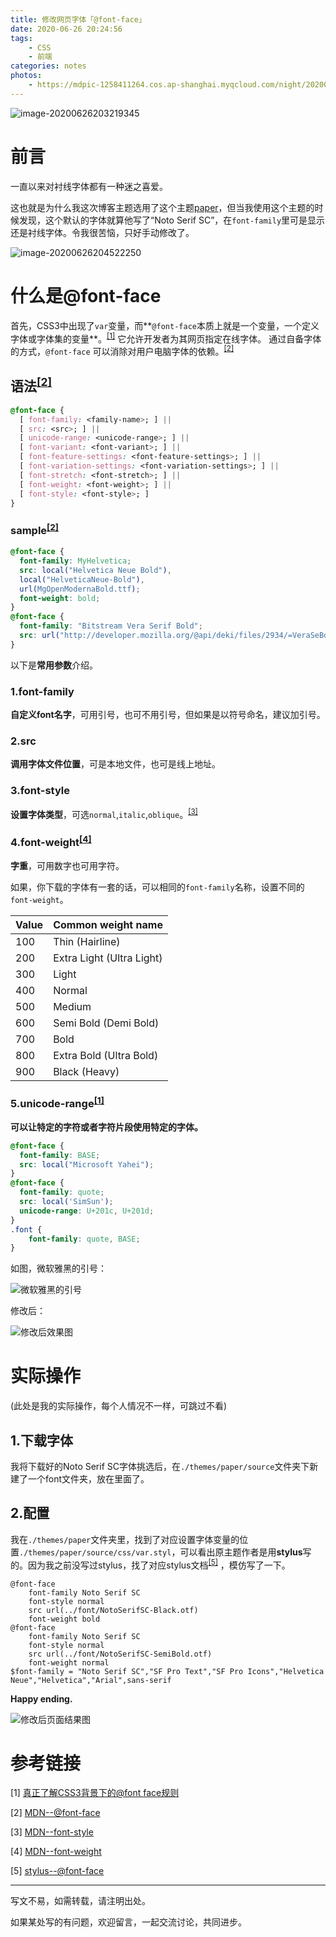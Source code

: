 ```yaml
---
title: 修改网页字体「@font-face」
date: 2020-06-26 20:24:56
tags:
	- CSS
	- 前端
categories: notes
photos:
	- https://mdpic-1258411264.cos.ap-shanghai.myqcloud.com/night/202006/26/203221-105075.png
---
```


![image-20200626203219345](https://mdpic-1258411264.cos.ap-shanghai.myqcloud.com/night/202006/26/203221-105075.png)

# 前言

一直以来对衬线字体都有一种迷之喜爱。

这也就是为什么我这次博客主题选用了这个主题[paper](https://randomyang.top/)，但当我使用这个主题的时候发现，这个默认的字体就算他写了“Noto Serif SC”，在`font-family`里可是显示还是衬线字体。令我很苦恼，只好手动修改了。

![image-20200626204522250](https://mdpic-1258411264.cos.ap-shanghai.myqcloud.com/night/202006/26/204540-276024.png)

# 什么是@font-face

首先，CSS3中出现了`var`变量，而**`@font-face`本质上就是一个变量，一个定义字体或字体集的变量**。<sup>[[1]](https://www.zhangxinxu.com/wordpress/2017/03/css3-font-face-src-local/)</sup> 它允许开发者为其网页指定在线字体。 通过自备字体的方式，`@font-face` 可以消除对用户电脑字体的依赖。<sup>[[2]](https://developer.mozilla.org/zh-CN/docs/Web/CSS/@font-face)</sup>

## 语法<sup>[[2]](https://developer.mozilla.org/zh-CN/docs/Web/CSS/@font-face)</sup>

```css
@font-face {
  [ font-family: <family-name>; ] ||
  [ src: <src>; ] ||
  [ unicode-range: <unicode-range>; ] ||
  [ font-variant: <font-variant>; ] ||
  [ font-feature-settings: <font-feature-settings>; ] ||
  [ font-variation-settings: <font-variation-settings>; ] ||
  [ font-stretch: <font-stretch>; ] ||
  [ font-weight: <font-weight>; ] ||
  [ font-style: <font-style>; ]
}
```

### sample<sup>[[2]](https://developer.mozilla.org/zh-CN/docs/Web/CSS/@font-face)</sup>

```css
@font-face {
  font-family: MyHelvetica;
  src: local("Helvetica Neue Bold"),
  local("HelveticaNeue-Bold"),
  url(MgOpenModernaBold.ttf);
  font-weight: bold;
}
@font-face {
  font-family: "Bitstream Vera Serif Bold";
  src: url("http://developer.mozilla.org/@api/deki/files/2934/=VeraSeBd.ttf");
}
```

以下是**常用参数**介绍。

### 1.font-family

**自定义font名字**，可用引号，也可不用引号，但如果是以符号命名，建议加引号。

### 2.src

**调用字体文件位置**，可是本地文件，也可是线上地址。

### 3.font-style

**设置字体类型**，可选`normal`,`italic`,`oblique`。<sup>[[3]](https://developer.mozilla.org/en-US/docs/Web/CSS/font-style)</sup>

### 4.font-weight<sup>[[4]](https://developer.mozilla.org/zh-CN/docs/Web/CSS/@font-face/font-weight)</sup>

**字重**，可用数字也可用字符。

如果，你下载的字体有一套的话，可以相同的`font-family`名称，设置不同的`font-weight`。

| Value | Common weight name        |
| ----- | ------------------------- |
| 100   | Thin (Hairline)           |
| 200   | Extra Light (Ultra Light) |
| 300   | Light                     |
| 400   | Normal                    |
| 500   | Medium                    |
| 600   | Semi Bold (Demi Bold)     |
| 700   | Bold                      |
| 800   | Extra Bold (Ultra Bold)   |
| 900   | Black (Heavy)             |

### 5.unicode-range<sup>[[1]](https://www.zhangxinxu.com/wordpress/2017/03/css3-font-face-src-local/)</sup> 

**可以让特定的字符或者字符片段使用特定的字体。**

```css
@font-face {
  font-family: BASE;
  src: local("Microsoft Yahei");
}
@font-face {
  font-family: quote;
  src: local('SimSun');    
  unicode-range: U+201c, U+201d;
}
.font {
    font-family: quote, BASE;
}
```

如图，微软雅黑的引号：

![微软雅黑的引号](https://mdpic-1258411264.cos.ap-shanghai.myqcloud.com/night/202006/26/214843-416869.png)

修改后：

![修改后效果图](https://mdpic-1258411264.cos.ap-shanghai.myqcloud.com/night/202006/26/214918-932091.png)

# 实际操作

(此处是我的实际操作，每个人情况不一样，可跳过不看)

## 1.下载字体

我将下载好的Noto Serif SC字体挑选后，在`./themes/paper/source`文件夹下新建了一个font文件夹，放在里面了。

## 2.配置

我在`./themes/paper`文件夹里，找到了对应设置字体变量的位置`./themes/paper/source/css/var.styl`，可以看出原主题作者是用**stylus**写的。因为我之前没写过stylus，找了对应stylus文档<sup>[[5]](https://stylus-lang.com/docs/font-face.html)</sup> ，模仿写了一下。

```stylus
@font-face
	font-family Noto Serif SC
	font-style normal
	src url(../font/NotoSerifSC-Black.otf)
	font-weight bold
@font-face
	font-family Noto Serif SC
	font-style normal
	src url(../font/NotoSerifSC-SemiBold.otf)
	font-weight normal
$font-family = "Noto Serif SC","SF Pro Text","SF Pro Icons","Helvetica Neue","Helvetica","Arial",sans-serif
```

**Happy ending.**

![修改后页面结果图](https://mdpic-1258411264.cos.ap-shanghai.myqcloud.com/night/202006/26/220213-97641.png)

# 参考链接

[1] [真正了解CSS3背景下的@font face规则](https://www.zhangxinxu.com/wordpress/2017/03/css3-font-face-src-local/)

[2] [MDN--@font-face](https://developer.mozilla.org/zh-CN/docs/Web/CSS/@font-face)

[3] [MDN--font-style](https://developer.mozilla.org/en-US/docs/Web/CSS/font-style)

[4] [MDN--font-weight](https://developer.mozilla.org/zh-CN/docs/Web/CSS/@font-face/font-weight)

[5] [stylus--@font-face](https://stylus-lang.com/docs/font-face.html)

---

写文不易，如需转载，请注明出处。

如果某处写的有问题，欢迎留言，一起交流讨论，共同进步。